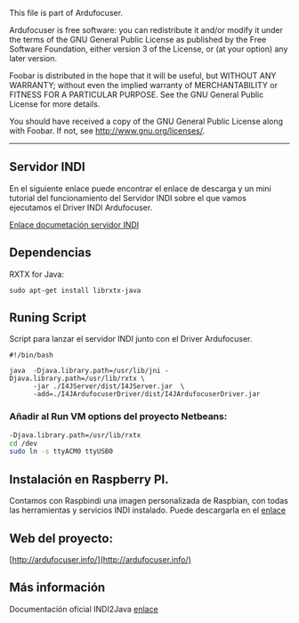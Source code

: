 This file is part of Ardufocuser.

Ardufocuser is free software: you can redistribute it and/or modify
it under the terms of the GNU General Public License as published by
the Free Software Foundation, either version 3 of the License, or
(at your option) any later version.

Foobar is distributed in the hope that it will be useful,
but WITHOUT ANY WARRANTY; without even the implied warranty of
MERCHANTABILITY or FITNESS FOR A PARTICULAR PURPOSE.  See the
GNU General Public License for more details.

You should have received a copy of the GNU General Public License
along with Foobar.  If not, see <http://www.gnu.org/licenses/>.

---

## Servidor INDI

En el siguiente enlace puede encontrar el enlace de descarga y un mini tutorial del funcionamiento del Servidor INDI sobre el que vamos ejecutamos el Driver INDI Ardufocuser.

[Enlace documetación servidor INDI](http://indilib.org/develop/indiforjava/i4j-server-manual.html)

## Dependencias


RXTX for Java:
```
sudo apt-get install librxtx-java
```
## Runing Script

Script para lanzar el servidor INDI junto con el Driver Ardufocuser.

```
#!/bin/bash

java  -Djava.library.path=/usr/lib/jni -Djava.library.path=/usr/lib/rxtx \
      -jar ./I4JServer/dist/I4JServer.jar  \
      -add=./I4JArdufocuserDriver/dist/I4JArdufocuserDriver.jar
```

### Añadir al Run VM options del proyecto Netbeans:

  ```bash
  -Djava.library.path=/usr/lib/rxtx
  cd /dev
  sudo ln -s ttyACM0 ttyUSB0
  ```
## Instalación en Raspberry PI.

Contamos con Raspbindi una imagen personalizada de Raspbian, con todas las herramientas y servicios INDI instalado.
Puede descargarla en el [enlace](https://drive.google.com/file/d/0Bz7iXJ4BvZ9SbnJPZWkweVhUVjQ/view?usp=sharing)

## Web del proyecto:

[http://ardufocuser.info/](http://ardufocuser.info/)

## Más información

Documentación oficial INDI2Java [enlace](http://indilib.org/develop/indiforjava/i4j-indi-driver.html)

